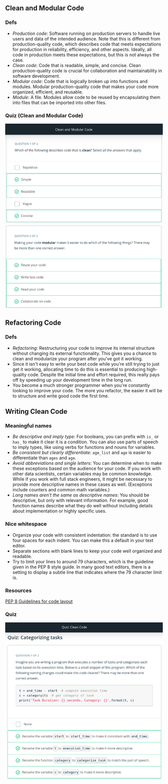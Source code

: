 ## Clean and Modular Code
### Defs
* *Production code*: Software running on production servers to handle live users and data of the intended audience. Note that this is different from production-quality code, which describes code that meets expectations for production in reliability, efficiency, and other aspects. Ideally, all code in production meets these expectations, but this is not always the case.
* *Clean code*: Code that is readable, simple, and concise. Clean production-quality code is crucial for collaboration and maintainability in software development.
* *Modular code*: Code that is logically broken up into functions and modules. Modular production-quality code that makes your code more organized, efficient, and reusable.
* *Module*: A file. Modules allow code to be reused by encapsulating them into files that can be imported into other files.
### Quiz (Clean and Modular Code)
![clean code](/screenshots/cleanAndModular.png "Clean and Modular Code")
![clean codeII](/screenshots/cleanAndModularII.png "Clean and Modular Code")
## Refactoring Code
### Defs
* *Refactoring*: Restructuring your code to improve its internal structure without changing its external functionality. This gives you a chance to clean and modularize your program after you've got it working.
* Since it isn't easy to write your best code while you're still trying to just get it working, allocating time to do this is essential to producing high-quality code. Despite the initial time and effort required, this really pays off by speeding up your development time in the long run.
* You become a much stronger programmer when you're constantly looking to improve your code. The more you refactor, the easier it will be to structure and write good code the first time.
## Writing Clean Code
### Meaningful names
* *Be descriptive and imply type*: For booleans, you can prefix with ```is_``` or ```has_``` to make it clear it is a condition. You can also use parts of speech to imply types, like using verbs for functions and nouns for variables.
* *Be consistent but clearly differentiate*: ```age_list``` and ```age``` is easier to differentiate than ```ages``` and ```age```.
* *Avoid abbreviations and single letters*: You can determine when to make these exceptions based on the audience for your code. If you work with other data scientists, certain variables may be common knowledge. While if you work with full stack engineers, it might be necessary to provide more descriptive names in these cases as well. (Exceptions include counters and common math variables.)
* *Long names aren't the same as descriptive names*: You should be descriptive, but only with relevant information. For example, good function names describe what they do well without including details about implementation or highly specific uses.
### Nice whitespace
* Organize your code with consistent indentation: the standard is to use four spaces for each indent. You can make this a default in your text editor.
* Separate sections with blank lines to keep your code well organized and readable.
* Try to limit your lines to around 79 characters, which is the guideline given in the PEP 8 style guide. In many good text editors, there is a setting to display a subtle line that indicates where the 79 character limit is.
### Resources
[PEP 8 Guidelines for code layout](https://peps.python.org/pep-0008/#code-lay-out)
### Quiz
![cleanCode 1](/screenshots/cleanCode_I.png "Clean code")
